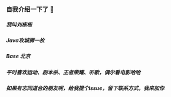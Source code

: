 ### 自我介绍一下了 👋

##### 我叫刘栋栋

##### Java攻城狮一枚

##### Base 北京

##### 平时喜欢运动、剧本杀、王者荣耀、听歌，偶尔看电影哈哈

##### 如果有志同道合的朋友呢，给我提个Issue，留下联系方式，我来加你

<!--
**lddo/lddo** is a ✨ _special_ ✨ repository because its `README.md` (this file) appears on your GitHub profile.

Here are some ideas to get you started:

- 🔭 I’m currently working on ...
- 🌱 I’m currently learning ...
- 👯 I’m looking to collaborate on ...
- 🤔 I’m looking for help with ...
- 💬 Ask me about ...
- 📫 How to reach me: ...
- 😄 Pronouns: ...
- ⚡ Fun fact: ...
-->
